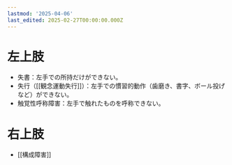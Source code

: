 ```yaml
---
lastmod: '2025-04-06'
last_edited: 2025-02-27T00:00:00.000Z
---
```



# 左上肢

- 失書：左手での所持だけができない。
- 失行（[[観念運動失行]]）：左手での慣習的動作（歯磨き、書字、ボール投げなど）ができない。
- 触覚性呼称障害：左手で触れたものを呼称できない。

# 右上肢

- [[構成障害]]
